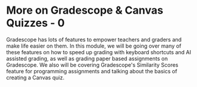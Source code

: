 # More on Gradescope & Canvas Quizzes - 0

<link rel="stylesheet" href="https://instructure-uploads.s3.us-east-1.amazonaws.com/account_12150000000000001/attachments/6025727/mobile%20app.css"><p>Gradescope has lots of features to empower teachers and graders and make life easier on them. In this module, we will be going over many of these features on how to speed up grading with keyboard shortcuts and AI assisted grading, as well as grading paper based assignments on Gradescope. We also will be covering Gradescope's Similarity Scores feature for programming assignments and talking about the basics of creating a Canvas quiz.&nbsp;</p>